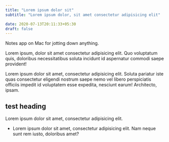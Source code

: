 ```yaml
---
title: "Lorem ipsum dolor sit"
subtitle: "Lorem ipsum dolor, sit amet consectetur adipisicing elit"

date: 2020-07-13T20:11:33+05:30
draft: false
---
```


Notes app on Mac for jotting down anything.

Lorem ipsum, dolor sit amet consectetur adipisicing elit. Quo voluptatum quis, doloribus necessitatibus soluta incidunt id aspernatur commodi saepe provident!

Lorem ipsum dolor sit amet, consectetur adipisicing elit. Soluta pariatur iste quas consectetur eligendi nostrum saepe nemo vel libero perspiciatis officiis impedit id voluptatem esse expedita, nesciunt earum! Architecto, ipsam.

## test heading

Lorem ipsum dolor sit amet, consectetur adipisicing elit.

- Lorem ipsum dolor sit amet, consectetur adipisicing elit. Nam neque sunt rem iusto, doloribus amet?
